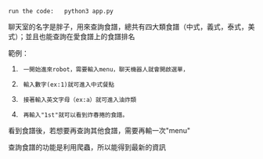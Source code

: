     run the code:   python3 app.py

   聊天室的名字是胖子，用來查詢食譜，總共有四大類食譜（中式，義式，泰式，美式）；並且也能查詢在愛食譜上的食譜排名
 
   範例：
1.      一開始進來robot，需要輸入menu，聊天機器人就會開啟選單，
2.      輸入數字(ex:1)就可進入中式餐點
3.      接著輸入英文字母（ex:a）就可進入油炸類
4.      再輸入"1st"就可以看到炸春捲的食譜。
看到食譜後，若想要再查詢其他食譜，需要再輸一次"menu"


查詢食譜的功能是利用爬蟲，所以能得到最新的資訊

  